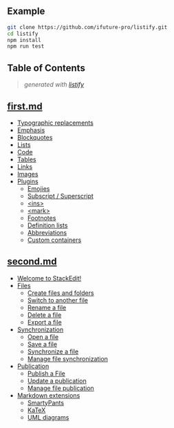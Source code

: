 Example
---------------


```bash
git clone https://github.com/ifuture-pro/listify.git
cd listify
npm install
npm run test
```

<!-- start listify -->

Table of Contents
-----------
  > *generated with [listify](https://github.com/ifuture-pro/listify)*

[first.md](first.md#firstmd)
-------
   - [Typographic replacements](first.md#typographic-replacements)
   - [Emphasis](first.md#emphasis)
   - [Blockquotes](first.md#blockquotes)
   - [Lists](first.md#lists)
   - [Code](first.md#code)
   - [Tables](first.md#tables)
   - [Links](first.md#links)
   - [Images](first.md#images)
   - [Plugins](first.md#plugins)
     - [Emojies](first.md#emojies)
     - [Subscript / Superscript](first.md#subscript--superscript)
     - [\<ins>](first.md#%5Cins)
     - [\<mark>](first.md#%5Cmark)
     - [Footnotes](first.md#footnotes)
     - [Definition lists](first.md#definition-lists)
     - [Abbreviations](first.md#abbreviations)
     - [Custom containers](first.md#custom-containers)

[second.md](second.md#secondmd)
-------
 - [Welcome to StackEdit!](second.md#welcome-to-stackedit)
 - [Files](second.md#files)
   - [Create files and folders](second.md#create-files-and-folders)
   - [Switch to another file](second.md#switch-to-another-file)
   - [Rename a file](second.md#rename-a-file)
   - [Delete a file](second.md#delete-a-file)
   - [Export a file](second.md#export-a-file)
 - [Synchronization](second.md#synchronization)
   - [Open a file](second.md#open-a-file)
   - [Save a file](second.md#save-a-file)
   - [Synchronize a file](second.md#synchronize-a-file)
   - [Manage file synchronization](second.md#manage-file-synchronization)
 - [Publication](second.md#publication)
   - [Publish a File](second.md#publish-a-file)
   - [Update a publication](second.md#update-a-publication)
   - [Manage file publication](second.md#manage-file-publication)
 - [Markdown extensions](second.md#markdown-extensions)
   - [SmartyPants](second.md#smartypants)
   - [KaTeX](second.md#katex)
   - [UML diagrams](second.md#uml-diagrams)
<!-- end listify -->

